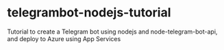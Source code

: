 # telegrambot-nodejs-tutorial
Tutorial to create a Telegram bot using nodejs and node-telegram-bot-api, and deploy to Azure using App Services
